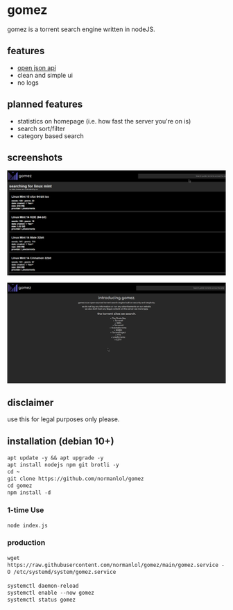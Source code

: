 # gomez
gomez is a torrent search engine written in nodeJS.

## features
- [open json api](./docs/api/README.md)
- clean and simple ui
- no logs

## planned features
- statistics on homepage (i.e. how fast the server you're on is)
- search sort/filter
- category based search

## screenshots
![Search Results](./screenshots/1.png)

![Homepage](./screenshots/2.png)

## disclaimer
use this for legal purposes only please. 

## installation (debian 10+)

```
apt update -y && apt upgrade -y
apt install nodejs npm git brotli -y 
cd ~
git clone https://github.com/normanlol/gomez
cd gomez
npm install -d
```

### 1-time Use

```
node index.js
```

### production

```
wget https://raw.githubusercontent.com/normanlol/gomez/main/gomez.service -O /etc/systemd/system/gomez.service

systemctl daemon-reload
systemctl enable --now gomez
systemctl status gomez 
```
